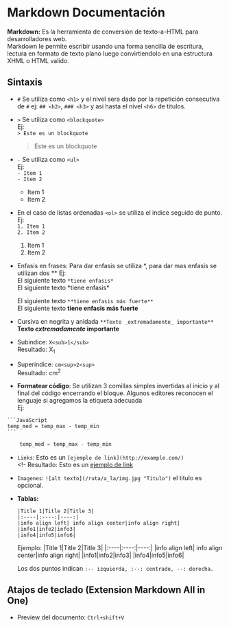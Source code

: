# Markdown Documentación

**Markdown:** Es la herramienta de conversión de texto-a-HTML para desarrolladores web.<br> Markdown le permite escribir usando una forma sencilla de escritura, lectura en formato de texto plano luego convirtiendolo en una estructura XHML o HTML valido.

## Sintaxis

- `#` Se utiliza como `<h1>` y el nivel sera dado por la repetición consecutiva de `#` ej:
  `## <h2>`, `### <h3>` y asi hasta el nivel `<h6>` de titulos.
- `>` Se utiliza como `<blockquote>`<br>
  Ej:<br>
  `> Este es un blockquote`
  > Este es un blockquote
- `-` Se utiliza como `<ul>`<br>
  Ej: <br>
  `- Item 1`<br>
  `- Item 2`<br>
  - Item 1
  - Item 2 <br>
- En el caso de listas ordenadas `<ol>` se utiliza el indice seguido de punto.<br>
  Ej:<br>
  `1. Item 1`<br>
  `2. Item 2`<br>
  1.  Item 1
  2.  Item 2
- Enfasis en frases: Para dar enfasis se utiliza *, para dar mas enfasis se utilizan dos \*\* Ej:<br>
  El siguiente texto `*tiene enfasis*`<br>
  El siguiente texto *tiene enfasis\*

  El siguiente texto `**tiene enfasis más fuerte**`<br>
  El siguiente texto **tiene enfasis más fuerte**

- Cursiva en negrita y anidada `**Texto _extremadamente_ importante**`<br>
  **Texto _extremadamente_ importante**
- Subindice: `X<sub>1</sub>` <br>Resultado: X<sub>1</sub>
- Superindice: `cm<sup>2<sup>` <br>Resultado: cm<sup>2</sup>

- **Formatear código**: Se utilizan 3 comillas simples invertidas al inicio y al final del código encerrando el bloque. Algunos editores reconocen el lenguaje si agregamos la etiqueta adecuada<br>Ej:

````
```JavaScript
temp_med = temp_max - temp_min
```
````

```JavaScript
    temp_med = temp_max - temp_min
```

- `Links`: Esto es un `[ejemplo de link](http://example.com/)`<br>
  <!- Resultado: Esto es un [ejemplo de link](http://example.com/)
- `Imagenes`: `![alt texto](/ruta/a_la/img.jpg "Titulo")` el titulo es opcional.
- **Tablas:**

  ```
  |Title 1|Title 2|Title 3|
  |:----|:----:|----:|
  |info align left| info align center|info align right|
  |info1|info2|info3|
  |info4|info5|info6|
  ```

  Ejemplo:
  |Title 1|Title 2|Title 3|
  |:----|:----:|----:|
  |info align left| info align center|info align right|
  |info1|info2|info3|
  |info4|info5|info6|

  Los dos puntos indican `:-- izquierda, :--: centrado, --: derecha.`

## Atajos de teclado (Extension Markdown All in One)

- Preview del documento: `Ctrl+shift+V`
